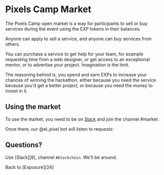 # Pixels Camp Market

The Pixels Camp open market is a way for participants to sell or buy services during the event using the EXP tokens in their balances.

Anyone can apply to sell a service, and anyone can buy services from others.

You can purchase a service to get help for your team, for example requesting time from a web designer, or get access to an exceptional mentor, or to advertise your project. Imagination is the limit.

The reasoning behind is, you spend and earn EXPs to increase your chances of winning the hackathon, either because you need the service because you'd get a better project, or because you need the money to invest in it.

## Using the market

To use the market, you need to be on [Slack][1] and join the channel #market.

Once there, our @el_pixel bot will listen to requests:


## Questions?

Use [Slack][8], channel `#blockchain`. We'll be around.

Back to [Exposure][24]

[1]: https://github.com/PixelsCamp/docs/blob/master/SLACK.md
